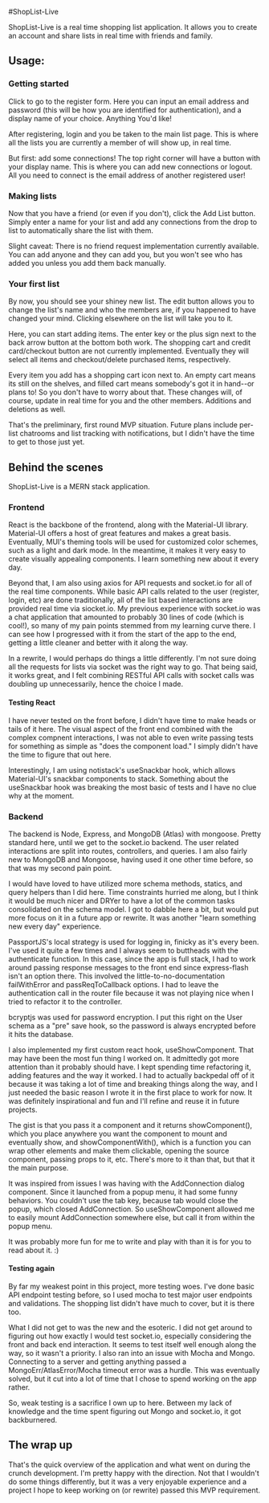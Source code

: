 #ShopList-Live

ShopList-Live is a real time shopping list application. It allows you to create an account and share lists in real time with friends and family.

## Usage:

### Getting started

Click to go to the register form. Here you can input an email address and password (this will be how you are identified for authentication), and a display name of your choice. Anything You'd like!

After registering, login and you be taken to the main list page. This is where all the lists you are currently a member of will show up, in real time.

But first: add some connections! The top right corner will have a button with your display name. This is where you can add new connections or logout. All you need to connect is the email address of another registered user!

### Making lists

Now that you have a friend (or even if you don't), click the Add List button. Simply enter a name for your list and add any connections from the drop to list to automatically share the list with them.

Slight caveat: There is no friend request implementation currently available. You can add anyone and they can add you, but you won't see who has added you unless you add them back manually.

### Your first list

By now, you should see your shiney new list. The edit button allows you to change the list's name and who the members are, if you happened to have changed your mind. Clicking elsewhere on the list will take you to it.

Here, you can start adding items. The enter key or the plus sign next to the back arrow button at the bottom both work. The shopping cart and credit card/checkout button are not currently implemented. Eventually they will select all items and checkout/delete purchased items, respectively.

Every item you add has a shopping cart icon next to. An empty cart means its still on the shelves, and filled cart means somebody's got it in hand--or plans to! So you don't have to worry about that. These changes will, of course, update in real time for you and the other members. Additions and deletions as well.

That's the preliminary, first round MVP situation. Future plans include per-list chatrooms and list tracking with notifications, but I didn't have the time to get to those just yet.

## Behind the scenes

ShopList-Live is a MERN stack application.

### Frontend

React is the backbone of the frontend, along with the Material-UI library. Material-UI offers a host of great features and makes a great basis. Eventually, MUI's theming tools will be used for customized color schemes, such as a light and dark mode. In the meantime, it makes it very easy to create visually appealing components. I learn something new about it every day.

Beyond that, I am also using axios for API requests and socket.io for all of the real time components. While basic API calls related to the user (register, login, etc) are done traditionally, all of the list based interactions are provided real time via siocket.io. My previous experience with socket.io was a chat application that amounted to probably 30 lines of code (which is cool!), so many of my pain points stemmed from my learning curve there. I can see how I progressed with it from the start of the app to the end, getting a little cleaner and better with it along the way.

In a rewrite, I would perhaps do things a little differently. I'm not sure doing all the requests for lists via socket was the right way to go. That being said, it works great, and I felt combining RESTful API calls with socket calls was doubling up unnecessarily, hence the choice I made.

#### Testing React

I have never tested on the front before, I didn't have time to make heads or tails of it here. The visual aspect of the front end combined with the complex compnent interactions, I was not able to even write passing tests for something as simple as "does the component load." I simply didn't have the time to figure that out here.

Interestingly, I am using notistack's useSnackbar hook, which allows Material-UI's snackbar components to stack. Something about the useSnackbar hook was breaking the most basic of tests and I have no clue why at the moment.

### Backend

The backend is Node, Express, and MongoDB (Atlas) with mongoose. Pretty standard here, until we get to the socket.io backend. The user related interactions are split into routes, controllers, and queries. I am also fairly new to MongoDB and Mongoose, having used it one other time before, so that was my second pain point.

I would have loved to have utilized more schema methods, statics, and query helpers than I did here. Time constraints hurried me along, but I think it would be much nicer and DRYer to have a lot of the common tasks consolidated on the schema model. I got to dabble here a bit, but would put more focus on it in a future app or rewrite. It was another "learn something new every day" experience.

PassportJS's local strategy is used for logging in, finicky as it's every been. I've used it quite a few times and I always seem to buttheads with the authenticate function. In this case, since the app is full stack, I had to work around passing response messages to the front end since express-flash isn't an option there. This involved the little-to-no-documentation failWithError and passReqToCallback options. I had to leave the authentication call in the router file because it was not playing nice when I tried to refactor it to the controller.

bcryptjs was used for password encryption. I put this right on the User schema as a "pre" save hook, so the password is always encrypted before it hits the database.

I also implemented my first custom react hook, useShowComponent. That may have been the most fun thing I worked on. It admittedly got more attention than it probably should have. I kept spending time refactoring it, adding features and the way it worked. I had to actually backpedal off of it because it was taking a lot of time and breaking things along the way, and I just needed the basic reason I wrote it in the first place to work for now. It was definitely inspirational and fun and I'll refine and reuse it in future projects.

The gist is that you pass it a component and it returns showComponent(), which you place anywhere you want the component to mount and eventually show, and showComponentWith(), which is a function you can wrap other elements and make them clickable, opening the source component, passing props to it, etc. There's more to it than that, but that it the main purpose.

It was inspired from issues I was having with the AddConnection dialog component. Since it launched from a popup menu, it had some funny behaviors. You couldn't use the tab key, because tab would close the popup, which closed AddConnection. So useShowComponent allowed me to easily mount AddConnection somewhere else, but call it from within the popup menu.

It was probably more fun for me to write and play with than it is for you to read about it. :)

#### Testing again

By far my weakest point in this project, more testing woes. I've done basic API endpoint testing before, so I used mocha to test major user endpoints and validations. The shopping list didn't have much to cover, but it is there too.

What I did not get to was the new and the esoteric. I did not get around to figuring out how exactly I would test socket.io, especially considering the front and back end interaction. It seems to test itself well enough along the way, so it wasn't a priority. I also ran into an issue with Mocha and Mongo. Connecting to a server and getting anything passed a MongoErr/AtlasError/Mocha timeout error was a hurdle. This was eventually solved, but it cut into a lot of time that I chose to spend working on the app rather.

So, weak testing is a sacrifice I own up to here. Between my lack of knowledge and the time spent figuring out Mongo and socket.io, it got backburnered.

## The wrap up

That's the quick overview of the application and what went on during the crunch development. I'm pretty happy with the direction. Not that I wouldn't do some things differently, but it was a very enjoyable experience and a project I hope to keep working on (or rewrite) passed this MVP requirement.
